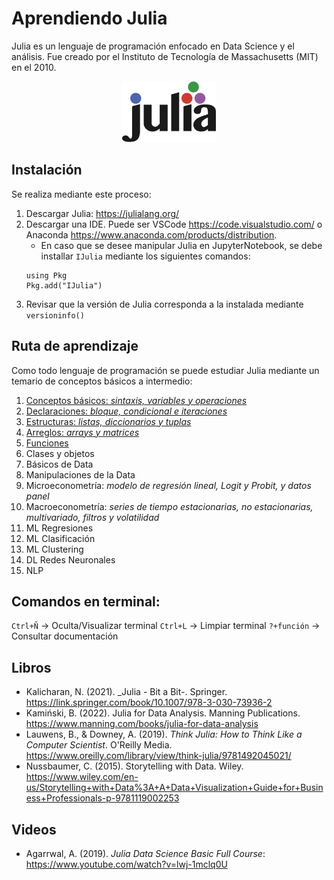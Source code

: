 # Aprendiendo Julia
Julia es un lenguaje de programación enfocado en Data Science y el análisis.
Fue creado por el Instituto de Tecnología de Massachusetts (MIT) en el 2010.

<p align="center">
  <img src="figures/julia_logo.png" width="150">
</p>

## Instalación
Se realiza mediante este proceso:
1. Descargar Julia: https://julialang.org/
2. Descargar una IDE. Puede ser VSCode https://code.visualstudio.com/ o Anaconda https://www.anaconda.com/products/distribution.
     * En caso que se desee manipular Julia en JupyterNotebook, se debe installar `IJulia` mediante los siguientes comandos:
      ```
      using Pkg
      Pkg.add("IJulia")
      ```
4. Revisar que la versión de Julia corresponda a la instalada mediante `versioninfo()`

## Ruta de aprendizaje
Como todo lenguaje de programación se puede estudiar Julia mediante un temario de conceptos básicos a intermedio:
1. [Conceptos básicos: _sintaxis, variables y operaciones_](https://github.com/mauricioalvaradoo/julia/blob/main/01%20Basicos.jl)
2. [Declaraciones: _bloque, condicional e iteraciones_](https://github.com/mauricioalvaradoo/julia/blob/main/02%20Declaraciones.jl)
3. [Estructuras: _listas, diccionarios y tuplas_](https://github.com/mauricioalvaradoo/julia/blob/main/03%20Estructuras.jl)
4. [Arreglos: _arrays y matrices_](https://github.com/mauricioalvaradoo/julia/blob/main/04%20Arreglos.jl)
5. [Funciones](https://github.com/mauricioalvaradoo/julia/blob/main/05%20Funciones.jl)
6. Clases y objetos
7. Básicos de Data
8. Manipulaciones de la Data
9. Microeconometría: _modelo de regresión lineal, Logit y Probit, y datos panel_ 
10. Macroeconometría: _series de tiempo estacionarias, no estacionarias, multivariado, filtros y volatilidad_
11. ML Regresiones
12. ML Clasificación
13. ML Clustering
14. DL Redes Neuronales
15. NLP

## Comandos en terminal:
`Ctrl+Ñ` -> Oculta/Visualizar terminal
`Ctrl+L` -> Limpiar terminal
`?+función` -> Consultar documentación

## Libros 
* Kalicharan, N. (2021). _Julia - Bit a Bit-. Springer. https://link.springer.com/book/10.1007/978-3-030-73936-2
* Kamiński, B. (2022). Julia for Data Analysis. Manning Publications. https://www.manning.com/books/julia-for-data-analysis
* Lauwens, B., & Downey, A. (2019). _Think Julia: How to Think Like a Computer Scientist_. O'Reilly Media. https://www.oreilly.com/library/view/think-julia/9781492045021/
* Nussbaumer, C. (2015). Storytelling with Data. Wiley. https://www.wiley.com/en-us/Storytelling+with+Data%3A+A+Data+Visualization+Guide+for+Business+Professionals-p-9781119002253

## Videos
* Agarrwal, A. (2019). _Julia Data Science Basic Full Course_: https://www.youtube.com/watch?v=lwj-1mclq0U
